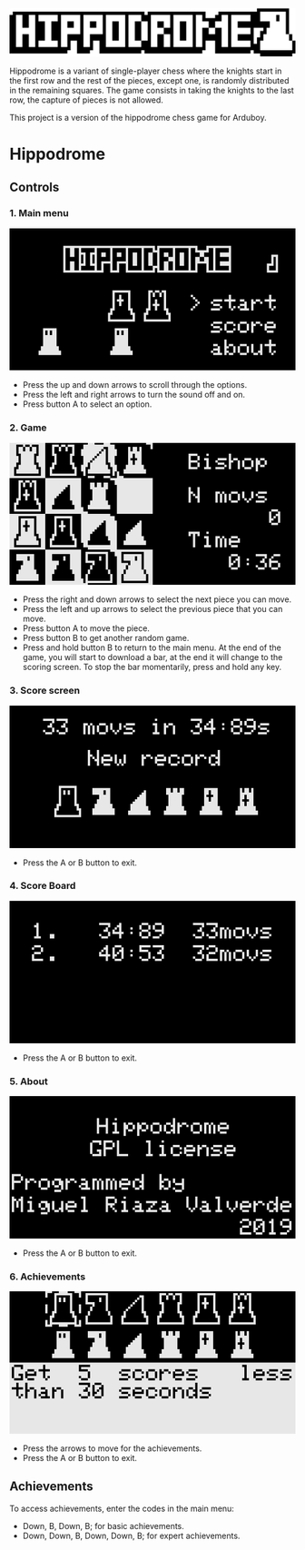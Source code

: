 ![Logo](./img/title.png)

Hippodrome is a variant of single-player chess where the knights start in the first row and the rest of the pieces, except one, is randomly distributed in the remaining squares.
The game consists in taking the knights to the last row, the capture of pieces is not allowed.

This project is a version of the hippodrome chess game for Arduboy.

# Hippodrome
## Controls
### 1. Main menu
![Main menu screen](./img/main_menu.gif)
- Press the up and down arrows to scroll through the options.
- Press the left and right arrows to turn the sound off and on.
- Press button A to select an option.

### 2. Game
![Game screen](./img/game.gif)
- Press the right and down arrows to select the next piece you can move.
- Press the left and up arrows to select the previous piece that you can move.
- Press button A to move the piece.
- Press button B to get another random game.
- Press and hold button B to return to the main menu.
At the end of the game, you will start to download a bar, at the end it will change to the scoring screen. To stop the bar momentarily, press and hold any key.

### 3. Score screen
![Score screen](./img/score_screen.gif)
- Press the A or B button to exit.

### 4. Score Board
![Score board screen](./img/score_board.gif)
- Press the A or B button to exit.

### 5. About
![About screen](./img/about.gif)
- Press the A or B button to exit.

### 6. Achievements
![Achievements screen](./img/achievements.gif)
- Press the arrows to move for the achievements.
- Press the A or B button to exit.

## Achievements
To access achievements, enter the codes in the main menu:
- Down, B, Down, B; for basic achievements.
- Down, Down, B, Down, Down, B; for expert achievements.
